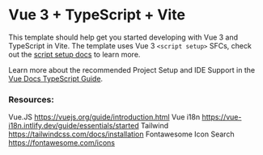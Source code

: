 # Vue 3 + TypeScript + Vite

This template should help get you started developing with Vue 3 and TypeScript in Vite. The template uses Vue 3 `<script setup>` SFCs, check out the [script setup docs](https://v3.vuejs.org/api/sfc-script-setup.html#sfc-script-setup) to learn more.

Learn more about the recommended Project Setup and IDE Support in the [Vue Docs TypeScript Guide](https://vuejs.org/guide/typescript/overview.html#project-setup).

### Resources:
Vue.JS https://vuejs.org/guide/introduction.html
Vue i18n https://vue-i18n.intlify.dev/guide/essentials/started
Tailwind https://tailwindcss.com/docs/installation
Fontawesome Icon Search https://fontawesome.com/icons

